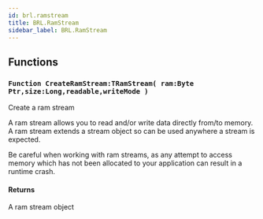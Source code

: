 ```yaml
---
id: brl.ramstream
title: BRL.RamStream
sidebar_label: BRL.RamStream
---
```



## Functions

### `Function CreateRamStream:TRamStream( ram:Byte Ptr,size:Long,readable,writeMode )`

Create a ram stream

A ram stream allows you to read and/or write data directly from/to memory.
A ram stream extends a stream object so can be used anywhere a stream is expected.

Be careful when working with ram streams, as any attempt to access memory
which has not been allocated to your application can result in a runtime crash.


#### Returns
A ram stream object


<br/>


